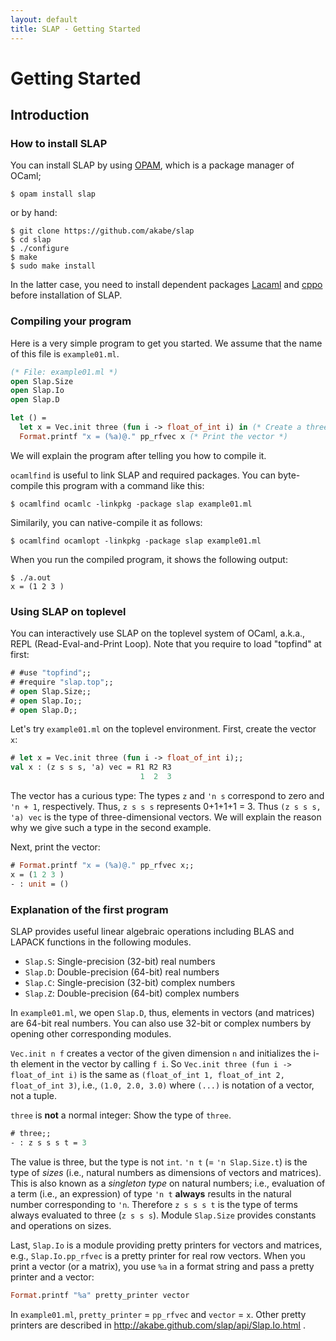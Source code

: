 ```yaml
---
layout: default
title: SLAP - Getting Started
---
```


Getting Started
===============

Introduction
------------

### How to install SLAP

You can install SLAP by using [OPAM](http://opam.ocamlpro.com/), which is a
package manager of OCaml;

```
$ opam install slap
```

or by hand:

```
$ git clone https://github.com/akabe/slap
$ cd slap
$ ./configure
$ make
$ sudo make install
```

In the latter case, you need to install dependent packages
[Lacaml](https://github.com/mmottl/lacaml) and
[cppo](http://mjambon.com/cppo.html) before installation of SLAP.

### Compiling your program

Here is a very simple program to get you started.
We assume that the name of this file is `example01.ml`.

```ocaml
(* File: example01.ml *)
open Slap.Size
open Slap.Io
open Slap.D

let () =
  let x = Vec.init three (fun i -> float_of_int i) in (* Create a three-dimensional vector. *)
  Format.printf "x = (%a)@." pp_rfvec x (* Print the vector *)
```

We will explain the program after telling you how to compile it.

`ocamlfind` is useful to link SLAP and required packages.
You can byte-compile this program with a command like this:

```
$ ocamlfind ocamlc -linkpkg -package slap example01.ml
```

Similarily, you can native-compile it as follows:

```
$ ocamlfind ocamlopt -linkpkg -package slap example01.ml
```

When you run the compiled program, it shows the following output:

```
$ ./a.out
x = (1 2 3 )
```

### Using SLAP on toplevel

You can interactively use SLAP on the toplevel system of OCaml, a.k.a.,
REPL (Read-Eval-and-Print Loop).
Note that you require to load "topfind" at first:

```ocaml
# #use "topfind";;
# #require "slap.top";;
# open Slap.Size;;
# open Slap.Io;;
# open Slap.D;;
```

Let's try `example01.ml` on the toplevel environment.
First, create the vector `x`:

```ocaml
# let x = Vec.init three (fun i -> float_of_int i);;
val x : (z s s s, 'a) vec = R1 R2 R3
                             1  2  3
```

The vector has a curious type: The types `z` and `'n s` correspond to zero and
`'n + 1`, respectively. Thus, `z s s s` represents 0+1+1+1 = 3. Thus
`(z s s s, 'a) vec` is the type of three-dimensional vectors. We will explain
the reason why we give such a type in the second example.

Next, print the vector:

```ocaml
# Format.printf "x = (%a)@." pp_rfvec x;;
x = (1 2 3 )
- : unit = ()
```

### Explanation of the first program

SLAP provides useful linear algebraic operations including BLAS and LAPACK
functions in the following modules.

- `Slap.S`: Single-precision (32-bit) real numbers
- `Slap.D`: Double-precision (64-bit) real numbers
- `Slap.C`: Single-precision (32-bit) complex numbers
- `Slap.Z`: Double-precision (64-bit) complex numbers

In `example01.ml`, we open `Slap.D`, thus, elements in vectors (and matrices)
are 64-bit real numbers. You can also use 32-bit or complex numbers by opening
other corresponding modules.

`Vec.init n f` creates a vector of the given dimension `n` and initializes
the i-th element in the vector by calling `f i`.
So `Vec.init three (fun i -> float_of_int i)` is the same as
`(float_of_int 1, float_of_int 2, float_of_int 3)`, i.e., `(1.0, 2.0, 3.0)`
where `(...)` is notation of a vector, not a tuple.

`three` is **not** a normal integer: Show the type of `three`.

```ocaml
# three;;
- : z s s s t = 3
```

The value is three, but the type is not `int`.
`'n t` (= `'n Slap.Size.t`) is the type of _sizes_ (i.e., natural numbers as
dimensions of vectors and matrices). This is also known as a _singleton type_ on
natural numbers; i.e., evaluation of a term (i.e., an expression) of type `'n t`
**always** results in the natural number corresponding to `'n`. Therefore
`z s s s t` is the type of terms always evaluated to three (`z s s s`).
Module `Slap.Size` provides constants and operations on sizes.

Last, `Slap.Io` is a module providing pretty printers for vectors and matrices,
e.g., `Slap.Io.pp_rfvec` is a pretty printer for real row vectors. When you
print a vector (or a matrix), you use `%a` in a format string and pass a pretty
printer and a vector:

```ocaml
Format.printf "%a" pretty_printer vector
```

In `example01.ml`, `pretty_printer` = `pp_rfvec` and `vector` = `x`.
Other pretty printers are described in
http://akabe.github.com/slap/api/Slap.Io.html .
